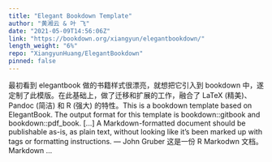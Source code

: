 ```yaml
---
title: "Elegant Bookdown Template"
author: "黄湘云 & 叶 飞"
date: "2021-05-09T14:56:06Z"
link: "https://bookdown.org/xiangyun/elegantbookdown/"
length_weight: "6%"
repo: "XiangyunHuang/ElegantBookdown"
pinned: false
---
```


最初看到 elegantbook 做的书籍样式很漂亮，就想把它引入到 bookdown 中，遂定制了此模版。在此基础上，做了迁移和扩展的工作，融合了 LaTeX (精美)、Pandoc (简洁) 和 R (强大) 的特性。This is a bookdown template based on ElegantBook. The output format for this template is bookdown::gitbook and bookdown::pdf_book. [...] A Markdown-formatted document should be publishable as-is, as plain text, without looking like it’s been marked up with tags or formatting instructions. — John Gruber 这是一份 R Markodwn 文档。 Markdown ...
